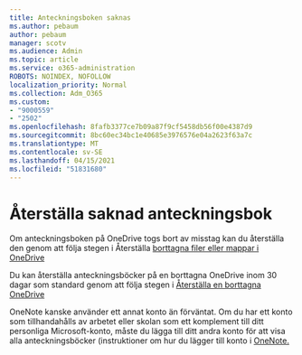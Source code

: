 ```yaml
---
title: Anteckningsboken saknas
ms.author: pebaum
author: pebaum
manager: scotv
ms.audience: Admin
ms.topic: article
ms.service: o365-administration
ROBOTS: NOINDEX, NOFOLLOW
localization_priority: Normal
ms.collection: Adm_O365
ms.custom:
- "9000559"
- "2502"
ms.openlocfilehash: 8fafb3377ce7b09a87f9cf5458db56f00e4387d9
ms.sourcegitcommit: 8bc60ec34bc1e40685e3976576e04a2623f63a7c
ms.translationtype: MT
ms.contentlocale: sv-SE
ms.lasthandoff: 04/15/2021
ms.locfileid: "51831680"
---
```

# <a name="recover-missing-notebook"></a>Återställa saknad anteckningsbok

Om anteckningsboken på OneDrive togs bort av misstag kan du återställa den genom att följa stegen i Återställa [borttagna filer eller mappar i OneDrive](https://support.office.com/article/949ada80-0026-4db3-a953-c99083e6a84f)

Du kan återställa anteckningsböcker på en borttagna OneDrive inom 30 dagar som standard genom att följa stegen i [Återställa en borttagna OneDrive](https://docs.microsoft.com/onedrive/restore-deleted-onedrive)

OneNote kanske använder ett annat konto än förväntat. Om du har ett konto som tillhandahålls av arbetet eller skolan som ett komplement till ditt personliga Microsoft-konto, måste du lägga till ditt andra konto för att visa alla anteckningsböcker (instruktioner om hur du lägger till konto i [OneNote.](https://support.office.com/article/5afff855-54ee-47e4-a773-db048d4ac299)
